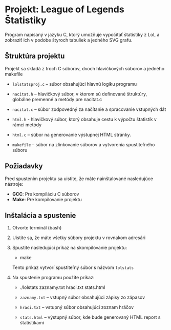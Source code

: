 # Projekt: League of Legends Štatistiky

Program napísaný v jazyku C, ktorý umožňuje vypočítať štatistiky z LoL a zobraziť 
ich v podobe štyroch tabuliek a jedného SVG grafu.

## Štruktúra projektu

Projekt sa skladá z troch C súborov, dvoch hlavičkových súborov a jedného makefile

- `lolstatsproj.c` – súbor obsahujúci hlavnú logiku programu

- `nacitat.h` – hlavičkový súbor, v ktorom sú definované štruktúry, globálne premenné a metódy pre nacitat.c
- `nacitat.c` – súbor zodpovedný za načítanie a spracovanie vstupných dát

- `html.h` - hlavičkový súbor, ktorý obsahuje cestu k výpočtu štatistík v rámci metódy
- `html.c` – súbor na generovanie výstupnej HTML stránky.

- `makefile` – súbor na zlinkovanie súborov a vytvorenia spustiteľného súboru

## Požiadavky

Pred spustením projektu sa uistite, že máte nainštalované nasledujúce nástroje:

- **GCC**: Pre kompiláciu C súborov
- **Make**: Pre kompilovanie projektu

## Inštalácia a spustenie

1. Otvorte terminál (bash)
2. Uistite sa, že máte všetky súbory projektu v rovnakom adresári
3. Spustite nasledujúci príkaz na skompilovanie projektu:
    
    - make
    
   Tento príkaz vytvorí spustiteľný súbor s názvom `lolstats`
   
4. Na spustenie programu použite príkaz:
    
    - ./lolstats zaznamy.txt hraci.txt stats.html
    
   - `zaznamy.txt` – vstupný súbor obsahujúci zápisy zo zápasov
   - `hraci.txt` – vstupný súbor obsahujúci zoznam hráčov
   - `stats.html` – výstupný súbor, kde bude generovaný HTML report s štatistikami



